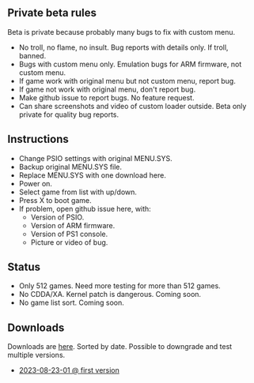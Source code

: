 Private beta rules
-
Beta is private because probably many bugs to fix with custom menu.
- No troll, no flame, no insult. Bug reports with details only. If troll, banned.
- Bugs with custom menu only. Emulation bugs for ARM firmware, not custom menu.
- If game work with original menu but not custom menu, report bug.
- If game not work with original menu, don't report bug.
- Make github issue to report bugs. No feature request.
- Can share screenshots and video of custom loader outside. Beta only private for quality bug reports.

Instructions
-
- Change PSIO settings with original MENU.SYS.
- Backup original MENU.SYS file.
- Replace MENU.SYS with one download here.
- Power on.
- Select game from list with up/down.
- Press X to boot game.
- If problem, open github issue here, with:
   - Version of PSIO.
   - Version of ARM firmware.
   - Version of PS1 console.
   - Picture or video of bug.

Status
-
- Only 512 games. Need more testing for more than 512 games.
- No CDDA/XA. Kernel patch is dangerous. Coming soon.
- No game list sort. Coming soon.

Downloads
-
Downloads are [here](versions). Sorted by date. Possible to downgrade and test multiple versions.
- [2023-08-23-01 @ first version](versions/2023-08-23-01-012bbfd6)
